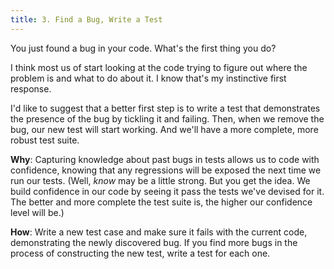 ```yaml
---
title: 3. Find a Bug, Write a Test
---
```

You just found a bug in your code. What's the first thing you do?

I think most us of start looking at the code trying to figure out
where the problem is and what to do about it. I know that's my
instinctive first response.

I'd like to suggest that a better first step is to write a test that
demonstrates the presence of the bug by tickling it and failing. Then,
when we remove the bug, our new test will start working. And we'll
have a more complete, more robust test suite.

**Why**: Capturing knowledge about past bugs in tests allows us to
  code with confidence, knowing that any regressions will be exposed
  the next time we run our tests. (Well, *know* may be a little
  strong. But you get the idea. We build confidence in our code by seeing
  it pass the tests we've devised for it. The better and more complete the
  test suite is, the higher our confidence level will be.)

**How**: Write a new test case and make sure it fails with the current
  code, demonstrating the newly discovered bug. If you find more bugs in
  the process of constructing the new test, write a test for each one.

